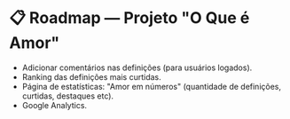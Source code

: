 # 📋 Roadmap — Projeto "O Que é Amor"

- Adicionar comentários nas definições (para usuários logados).
- Ranking das definições mais curtidas.
- Página de estatísticas: "Amor em números" (quantidade de definições, curtidas, destaques etc).
- Google Analytics.
